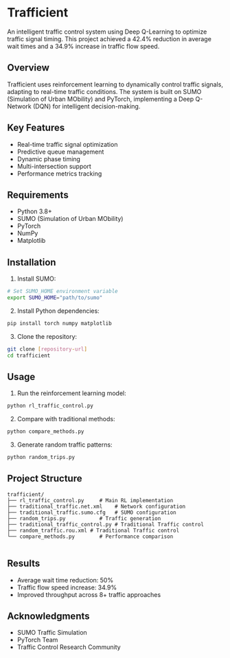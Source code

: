 # Trafficient

An intelligent traffic control system using Deep Q-Learning to optimize traffic signal timing. This project achieved a 42.4% reduction in average wait times and a 34.9% increase in traffic flow speed.

## Overview

Trafficient uses reinforcement learning to dynamically control traffic signals, adapting to real-time traffic conditions. The system is built on SUMO (Simulation of Urban MObility) and PyTorch, implementing a Deep Q-Network (DQN) for intelligent decision-making.

## Key Features

- Real-time traffic signal optimization
- Predictive queue management
- Dynamic phase timing
- Multi-intersection support
- Performance metrics tracking

## Requirements

- Python 3.8+
- SUMO (Simulation of Urban MObility)
- PyTorch
- NumPy
- Matplotlib

## Installation

1. Install SUMO:
```bash
# Set SUMO_HOME environment variable
export SUMO_HOME="path/to/sumo"
```

2. Install Python dependencies:
```bash
pip install torch numpy matplotlib
```

3. Clone the repository:
```bash
git clone [repository-url]
cd trafficient
```

## Usage

1. Run the reinforcement learning model:
```bash
python rl_traffic_control.py
```

2. Compare with traditional methods:
```bash
python compare_methods.py
```

3. Generate random traffic patterns:
```bash
python random_trips.py
```

## Project Structure

```
trafficient/
├── rl_traffic_control.py     # Main RL implementation
├── traditional_traffic.net.xml    # Network configuration
├── traditional_traffic.sumo.cfg   # SUMO configuration
├── random_trips.py           # Traffic generation
├── traditional_traffic_control.py # Traditional Traffic control
├── random_traffic.rou.xml # Traditional Traffic control
└── compare_methods.py        # Performance comparison


```

## Results

- Average wait time reduction: 50% 
- Traffic flow speed increase: 34.9%
- Improved throughput across 8+ traffic approaches

## Acknowledgments

- SUMO Traffic Simulation
- PyTorch Team
- Traffic Control Research Community
